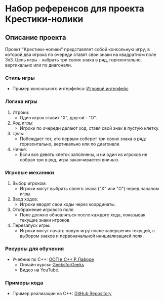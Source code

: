 # Набор референсов для проекта Крестики-нолики

## Описание проекта
Проект "Крестики-нолики" представляет собой консольную игру, в которой два игрока по очереди ставят свои знаки на квадратном поле 3x3. Цель игры - набрать три своих знака в ряд, горизонтально, вертикально или по диагонали.

### Стиль игры
- Пример консольного интерфейса: [Игровой интерфейс](https://yandex.ru/images/search?from=tabbar&img_url=https%3A%2F%2Fwritegamepython.wordpress.com%2Fwp-content%2Fuploads%2F2017%2F11%2F101.png&lr=54&pos=0&rpt=simage&text=%D0%BA%D1%80%D0%B5%D1%81%D1%82%D0%B8%D0%BA%D0%B8%20%D0%BD%D0%BE%D0%BB%D0%B8%D0%BA%D0%B8%20%D0%BD%D0%B0%20%D1%81%2B%2B%20%D1%81%20%D0%B8%D0%BD%D1%82%D0%B5%D1%80%D1%84%D0%B5%D0%B9%D1%81%D0%BE%D0%BC)

### Логика игры
1. Игроки:
   - Один игрок ставит "X", другой - "O".
2. Ход игры:
   - Игроки по очереди делают ход, ставя свой знак в пустую клетку. 
3. Цель:
   - Побеждает тот, кто первым соберет три своих знака в ряд: горизонтально, вертикально или по диагонали.
4. Ничья:
   - Если все девять клеток заполнены, и ни один из игроков не собрал три в ряд, игра заканчивается вничью.

### Игровые механики
1. Выбор игроком:
   - Игроки могут выбрать своего знака ("X" или "O") перед началом игры.
2. Ввод ходов:
   - Игроки вводят свои ходы через координаты.
3. Отображение игрового поля:
   - Поле должно обновляться после каждого хода, показывая текущие знаки игроков.
4. Перезапуск игры:
   - Игроки могут начать новую игру после завершения текущей, с выбором знаков и первоначальной инициализацией поля.

### Ресурсы для обучения
- Учебник по С++: [ООП в С++ Р.Лафоре](https://vk.com/wall-68467917_16567)
  - Онлайн курсы: [GeeksforGeeks](https://translated.turbopages.org/proxy_u/en-ru.ru.87380a8a-67bc09cc-23859943-74722d776562/https/www.geeksforgeeks.org/)
  - Видео на YouTube.

### Примеры кода
- Пример реализации на С++: [GitHub Repository](https://github.com/Tugamer89/TicTacToe)
